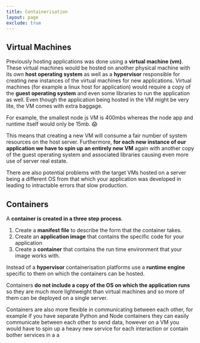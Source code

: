 ```yaml
---
title: Containerisation
layout: page
exclude: true
---
```


## Virtual Machines

Previously hosting applications was done using a **virtual machine (vm)**. These virtual machines would be hosted on another physical machine with its own **host operating system** as well as a **hypervisor** responsible for creating new instances of the virtual machines for new applications. Virtual machines (for example a linux host for application) would require a copy of the **guest operating system** and even some libraries to run the application as well. Even though the application being hosted in the VM might be very lite, the VM comes with extra baggage.

For example, the smallest node js VM is 400mbs whereas the node app and runtime itself would only be 15mb. 😱

This means that creating a new VM will consume a fair number of system resources on the host server. Furthermore, **for each new instance of our application we have to spin up an entirely new VM** again with another copy of the guest operating system and associated libraries causing even more use of server real estate.

There are also potential problems with the target VMs hosted on a server being a different OS from that which your application was developed in leading to intractable errors that slow production.

## Containers

A **container is created in a three step process**.

 1. Create a **manifest file** to describe the form that the container takes.
 2. Create an **application image** that contains the specific code for your application
 3. Create a **container** that contains the run time environment that your image works with.

Instead of a **hypervisor** containerisation platforms use a **runtime engine** specific to them on which the containers can be hosted.

Containers **do not include a copy of the OS on which the application runs** so they are much more lightweight than virtual machines and so more of them can be deployed on a single server.

Containers are also more flexible in communicating between each other, for example if you have separate Python and Node containers they can easily communicate between each other to send data, however on a VM you would have to spin up a heavy new service for each interaction or contain bother services in a a
<!--stackedit_data:
eyJoaXN0b3J5IjpbMTk1Mzk0NjYxXX0=
-->